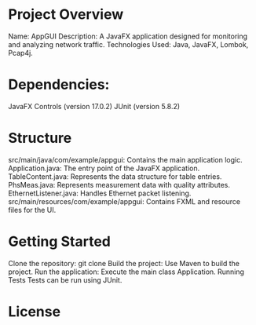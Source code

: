 # Project Overview
Name: AppGUI
Description: A JavaFX application designed for monitoring and analyzing network traffic.
Technologies Used: Java, JavaFX, Lombok, Pcap4j.
# Dependencies:
JavaFX Controls (version 17.0.2)
JUnit (version 5.8.2)
# Structure
src/main/java/com/example/appgui: Contains the main application logic.
Application.java: The entry point of the JavaFX application.
TableContent.java: Represents the data structure for table entries.
PhsMeas.java: Represents measurement data with quality attributes.
EthernetListener.java: Handles Ethernet packet listening.
src/main/resources/com/example/appgui: Contains FXML and resource files for the UI.
# Getting Started
Clone the repository: git clone <repository-url>
Build the project: Use Maven to build the project.
Run the application: Execute the main class Application.
Running Tests
Tests can be run using JUnit.
# License
